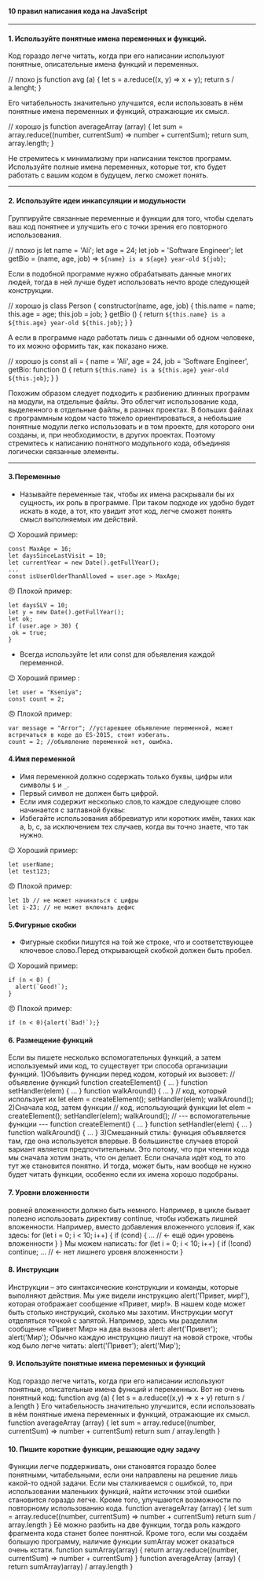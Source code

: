 #### 10 правил написания кода на JavaScript
---
#### 1. Используйте понятные имена переменных и функций.
Код гораздо легче читать, когда при его написании используют понятные, описательные имена функций и переменных.

// плохо
 js
function avg (a) {
  let s = a.reduce((x, y) => x + y);
  return s / a.lenght;
}


Его читабельность значительно улучшится, если использовать в нём понятные имена переменных и функций, отражающие их смысл.

// хорошо
 js
function averageArray (array) {
  let sum = array.reduce((number, currentSum) => number + currentSum);
  return sum, array.length;
}



Не стремитесь к минимализму при написании текстов программ. Используйте полные имена переменных, которые тот, кто будет работать с вашим кодом в будущем, легко сможет понять.

---
#### 2. Используйте идеи инкапсуляции и модульности
Группируйте связанные переменные и функции для того, чтобы сделать ваш код понятнее и улучшить его с точки зрения его повторного использования.

// плохо
 js
let name = 'Ali';
let age = 24;
let job = 'Software Engineer';
let getBio = (name, age, job) => `${name} is a ${age} year-old ${job}`;

Если в подобной программе нужно обрабатывать данные многих людей, тогда в ней лучше будет использовать нечто вроде следующей конструкции.

// хорошо
 js
class Person {
    constructor(name, age, job) {
        this.name = name;
        this.age = age;
        this.job = job;
    }
    getBio () {
        return `${this.name} is a ${this.age} year-old ${this.job}`;
    }
}

А если в программе надо работать лишь с данными об одном человеке, то их можно оформить так, как показано ниже.

// хорошо
 js
const ali = {
    name = 'Ali',
    age = 24,
    job = 'Software Engineer',
    getBio: function () {
        return `${this.name} is a ${this.age} year-old ${this.job}`;
    }
}

Похожим образом следует подходить к разбиению длинных программ на модули, на отдельные файлы. Это облегчит использование кода, выделенного в отдельные файлы, в разных проектах. В больших файлах с программным кодом часто тяжело ориентироваться, а небольшие понятные модули легко использовать и в том проекте, для которого они созданы, и, при необходимости, в других проектах. Поэтому стремитесь к написанию понятного модульного кода, объединяя логически связанные элементы.

---
#### 3.Переменные

+ Называйте переменные так, чтобы их имена раскрывали бы их сущность, их роль в программе. При таком подходе их удобно будет искать в коде, а тот, кто увидит этот код, легче сможет понять смысл выполняемых им действий.

:wink: Хороший пример:
 ```
 const MaxAge = 16;
let daysSinceLastVisit = 10;
let currentYear = new Date().getFullYear();
...
const isUserOlderThanAllowed = user.age > MaxAge;
 ```
 😠 Плохой пример:
 ```
let daysSLV = 10;
let y = new Date().getFullYear();
let ok;
if (user.age > 30) {
  ok = true;
}
 ```
 + Всегда используйте let или const для объявления каждой переменной.

 :wink: Хороший пример :
 ```
 let user = "Kseniya";
 const count = 2;
 ```
 😠 Плохой пример:
 ```
var message = "Arror"; //устаревшее объявление переменной, может встречаться в коде до ES-2015, стоит избегать.
count = 2; //объявление переменной нет, ошибка.
 ```

#### 4.Имя переменной
+ Имя переменной должно содержать только буквы, цифры или символы `$` и `_`.
+ Первый символ не должен быть цифрой.
+ Если имя содержит несколько слов,то каждое следующее слово начинается с заглавной буквы:
+ Избегайте использования аббревиатур или коротких имён, таких как a, b, c, за исключением тех случаев, когда вы точно знаете, что так нужно.

:wink: Хороший пример:

```
let userName;
let test123;
```
😠 Плохой пример:
```
let 1b // не может начинаться с цифры
let i-23; // не может включать дефис
```
#### 5.Фигурные скобки

+  Фигурные скобки пишутся  на той же строке, что и соответствующее ключевое слово.Перед открывающей скобкой должен быть пробел.

:wink:  Хороший пример:

```
if (n < 0) {
  alert(`Good!`);
}
```
😠 Плохой пример:

```
if (n < 0){alert(`Bad!`);}
```
#### 6. Размещение функций
Если вы пишете несколько вспомогательных функций, а затем используемый ими код, то существует три способа организации функций.
1)Объявить функции перед кодом, который их вызовет:
// объявление функций
function createElement() {
  ...
}
function setHandler(elem) {
  ...
}
function walkAround() {
  ...
}
// код, который использует их
let elem = createElement();
setHandler(elem);
walkAround();
2)Сначала код, затем функции
// код, использующий функции
let elem = createElement();
setHandler(elem);
walkAround();
// --- вспомогательные функции ---
function createElement() {
  ...
}
function setHandler(elem) {
  ...
}
function walkAround() {
  ...
}
3)Смешанный стиль: функция объявляется там, где она используется впервые.
В большинстве случаев второй вариант является предпочтительным.
Это потому, что при чтении кода мы сначала хотим знать, что он делает. 
Если сначала идёт код, то это тут же становится понятно. 
И тогда, может быть, нам вообще не нужно будет читать функции, особенно если их имена хорошо подобраны.

#### 7. Уровни вложенности
ровней вложенности должно быть немного.
Например, в цикле бывает полезно использовать директиву continue, чтобы избежать лишней вложенности.
Например, вместо добавления вложенного условия if, как здесь:
for (let i = 0; i < 10; i++) {
  if (cond) {
    ... // <- ещё один уровень вложенности
  }
}
Мы можем написать:
for (let i = 0; i < 10; i++) {
  if (!cond) continue;
  ...  // <- нет лишнего уровня вложенности
}

#### 8. Инструкции
Инструкции – это синтаксические конструкции и команды, которые выполняют действия.
Мы уже видели инструкцию alert('Привет, мир!'), которая отображает сообщение «Привет, мир!».
В нашем коде может быть столько инструкций, сколько мы захотим. Инструкции могут отделяться точкой с запятой.
Например, здесь мы разделили сообщение «Привет Мир» на два вызова alert:
alert('Привет'); alert('Мир');
Обычно каждую инструкцию пишут на новой строке, чтобы код было легче читать:
alert('Привет');
alert('Мир');

#### 9. Используйте понятные имена переменных и функций
Код гораздо легче читать, когда при его написании используют понятные, описательные имена функций и переменных. 
Вот не очень понятный код:
function avg (a) {
let s = a.reduce((x,y) => x + y)
return s / a.length
}
Его читабельность значительно улучшится, если использовать в нём 
понятные имена переменных и функций, отражающие их смысл.
function averageArray (array) {
let sum = array.reduce((number, currentSum) => number + currentSum)
return sum / array.length
}
#### 10. Пишите короткие функции, решающие одну задачу
Функции легче поддерживать, они становятся гораздо более понятными, читабельными, если они направлены на решение лишь какой-то одной задачи. 
Если мы сталкиваемся с ошибкой, то, при использовании маленьких функций, найти источник этой ошибки становится гораздо легче. 
Кроме того, улучшаются возможности по повторному использованию кода.
function averageArray (array) {
let sum = array.reduce((number, currentSum) => number + currentSum)
return sum / array.length
}
Её можно разбить на две функции, тогда роль каждого фрагмента кода станет более понятной. 
Кроме того, если мы создаём большую программу, наличие функции sumArray может оказаться очень кстати.
function sumArray(array) {
return array.reduce((number, currentSum) => number + currentSum)
}
function averageArray (array) {
return sumArray)array) / array.length
}